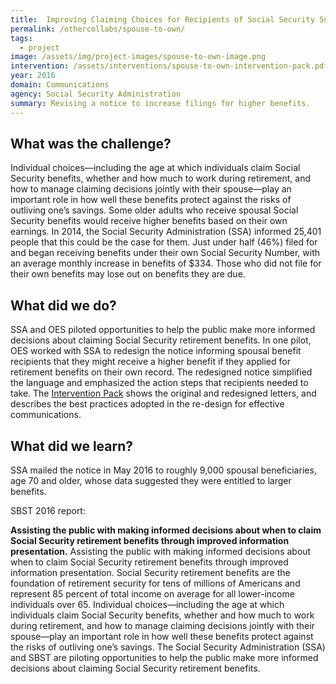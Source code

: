 ```yaml
---
title:  Improving Claiming Choices for Recipients of Social Security Survivor Benefits 
permalink: /othercollabs/spouse-to-own/
tags:
  - project 
image: /assets/img/project-images/spouse-to-own-image.png
intervention: /assets/interventions/spouse-to-own-intervention-pack.pdf
year: 2016
domain: Communications
agency: Social Security Administration
summary: Revising a notice to increase filings for higher benefits.
---
```


## What was the challenge?

Individual choices—including the age at which individuals claim Social Security benefits, whether and how much to work during retirement, and how to manage claiming decisions jointly with their spouse—play an important role in how well these benefits protect against the risks of outliving one’s savings. Some older adults who receive spousal Social Security benefits would receive higher benefits based on their own earnings. In 2014, the Social Security Administration (SSA) informed 25,401 people that this could be the case for them. Just under half (46%) filed for and began receiving benefits under their own Social Security Number, with an average monthly increase in benefits of $334. Those who did not file for their own benefits may lose out on benefits they are due. 

## What did we do?

SSA and OES piloted opportunities to help the public make more informed decisions about claiming Social Security retirement benefits. In one pilot, OES worked with SSA to redesign the notice informing spousal benefit recipients that they might receive a higher benefit if they applied for retirement benefits on their own record. The redesigned notice simplified the language and emphasized the action steps that recipients needed to take.  The <a href="https://oes.gsa.gov/assets/interventions/spouse-to-own-intervention-pack.pdf">Intervention Pack</a> shows the original and redesigned letters, and describes the best practices adopted in the re-design for effective communications.

## What did we learn?

SSA mailed the notice in May 2016 to roughly 9,000 spousal beneficiaries, age 70 and older, whose data suggested they were entitled to larger benefits. 

SBST 2016 report:

**Assisting the public with making informed decisions about when to claim Social Security retirement benefits through improved information presentation.**
Assisting the public with making informed decisions about when to claim Social Security retirement benefits through improved information presentation. Social Security retirement benefits are the foundation of retirement security for tens of millions of Americans and represent 85 percent of total income on average for all lower-income individuals over 65. Individual choices—including the age at which individuals claim Social Security benefits, whether and how much to work during retirement, and how to manage claiming decisions jointly with their spouse—play an important role in how well these benefits protect against the risks of outliving one’s savings. The Social Security Administration (SSA) and SBST are piloting opportunities to help the public make more informed decisions about claiming Social Security retirement benefits.
